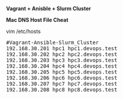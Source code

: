**Vagrant + Anisble + Slurm Cluster**

**Mac DNS Host File Cheat**

vim /etc/hosts

<pre>
#Vagrant-Ansible-Slurm_Cluster
192.168.30.201 hpc1 hpc1.devops.test
192.168.30.202 hpc2 hpc2.devops.test
192.168.30.203 hpc3 hpc3.devops.test
192.168.30.204 hpc4 hpc4.devops.test
192.168.30.205 hpc5 hpc5.devops.test
192.168.30.206 hpc6 hpc6.devops.test
192.168.30.207 hpc7 hpc7.devops.test
192.168.30.208 hpc8 hpc8.devops.test
</pre>
